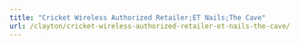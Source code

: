 ```yaml
---
title: "Cricket Wireless Authorized Retailer;ET Nails;The Cave"
url: /clayton/cricket-wireless-authorized-retailer-et-nails-the-cave/
---
```

